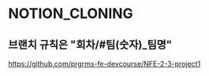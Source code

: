 # NOTION_CLONING

## 브랜치 규칙은 "회차/#팀(숫자)\_팀명"

https://github.com/prgrms-fe-devcourse/NFE-2-3-project1
